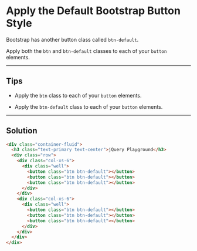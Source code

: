 # Apply the Default Bootstrap Button Style

Bootstrap has another button class called `btn-default`.

Apply both the `btn` and `btn-default` classes to each of your `button` elements.

---

## Tips

- Apply the `btn` class to each of your `button` elements.

- Apply the `btn-default` class to each of your `button` elements.

---

## Solution

```html
<div class="container-fluid">
  <h3 class="text-primary text-center">jQuery Playground</h3>
  <div class="row">
    <div class="col-xs-6">
      <div class="well">
        <button class="btn btn-default"></button>
        <button class="btn btn-default"></button>
        <button class="btn btn-default"></button>
      </div>
    </div>
    <div class="col-xs-6">
      <div class="well">
        <button class="btn btn-default"></button>
        <button class="btn btn-default"></button>
        <button class="btn btn-default"></button>
      </div>
    </div>
  </div>
</div>
```
